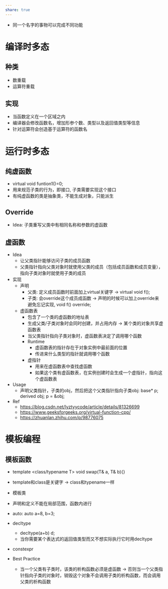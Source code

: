 ```yaml
---
share: true
---
```

- 同一个名字的事物可以完成不同功能

# 编译时多态

## 种类
- 数重载
- 运算符重载

## 实现
- 当函数定义在一个区域之内
- 编译器会修改函数名，增加形参个数、类型以及返回值类型等信息
- 针对运算符会创造基于运算符的函数名

# 运行时多态

## 纯虚函数
- virtual void funtion1()=0;
- 用来规范子类的行为，即接口, 子类需要实现这个接口
- 有纯虚函数的类是抽象类，不能生成对象，只能派生

## Override
- Idea: 子类重写父类中有相同名称和参数的虚函数

## 虚函数
- Idea
	- 让父类指针能够访问子类的成员函数
	- 父类指针指向父类对象时就使用父类的成员（包括成员函数和成员变量），指向子类对象时就使用子类的成员
- 实现
	- 声明
		- 父类: 定义成员函数时前面加上virtual关键字 -> virtual void f();
		- 子类: 会override这个成员成函数 -> 声明的时候可以加上override来避免忘记实现, void f() override;
	- 虚函数表
		- 包含了一个类的虚函数的地址表
		- 生成父类/子类对象时会同时创建，并占用内存 -> 某个类的对象共享虚函数表
		- 当父类指针指向子类对象时，虚函数表决定了调用哪个函数
		- Runtime
			- 虚函数表的指针存在于对象实例中最前面的位置
			- 传进来什么类型的指针就调用哪个函数
		- 虚指针
			- 用来在虚函数表中查找虚函数
			- 如果这个类有虚函数表，在实例创建时会生成一个虚指针，指向这个虚函数表
- Usage
	- 声明父类指针，子类的obj，然后把这个父类指针指向子类obj: base* p; derived obj; p = &obj;
- Ref
	- https://blog.csdn.net/lyztyycode/article/details/81326699
	- https://www.geeksforgeeks.org/virtual-function-cpp/
	- https://zhuanlan.zhihu.com/p/98776075

# 模板编程

## 模板函数
- template <class/typename T> void swap(T& a, T& b){}
- template和class是关键字 -> class和typename一样

- 模板类
- 声明和定义不能在局部范围，函数内进行
- auto: auto a=8, b=3;
- decltype
	- decltype(a+b) d;
	- 当你需要某个表达式的返回值类型而又不想实际执行它时用decltype
- constexpr
- Best Practice
	- 当一个父类有子类时，该类的析构函数必须是虚函数 -> 否则当一个父类指针指向子类的对象时，销毁这个对象不会调用子类的析构函数，而会调用父类的析构函数